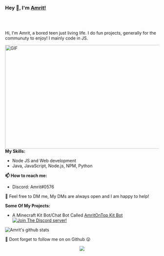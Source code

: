 ### Hey 👋, I'm [Amrit!](https://github.com/Amrit6969)


<br />
<br />

Hi, I'm Amrit, a bored teen just living life. I do fun projects, generally for the communuty to enjoy! I mainly code in JS.
 


 [<img align="right" height="340px" width= "510px" alt="GIF" src="https://i.imgur.com/Wo5AJnU.gif" />](https://www.reddit.com/u/AmritOnTop/)
 
 
**My Skills:**

-  Node JS and Web development
-  Java, JavaScript, Node.js, NPM, Python



**📫 How to reach me:**

 - Discord: Amrit#0576

💬 Feel free to DM me, My DMs are always open and I am happy to help!


**Some Of My Projects:**

- A Minecraft Kit Bot/Chat Bot Called <a href="https://github.com/Amrit6969/Amrit-Bot" align="left" > AmritOnTop Kit Bot </a> <br />
  [![Join The Discord server!](http://invidget.switchblade.xyz/BnRqXdzyHw)](https://discord.gg/BnRqXdzyHw)
  
  

![Amrit's github stats](https://github-readme-stats.vercel.app/api?username=Amrit6969&show_icons=true&hide_border=true&theme=dark)

:pushpin: Dont forget to follow me on on Github :stuck_out_tongue: 


<p align="center">  
<img src="https://komarev.com/ghpvc/?username=Amrit6969&color=00FFFF&style=plastic">
</p>
